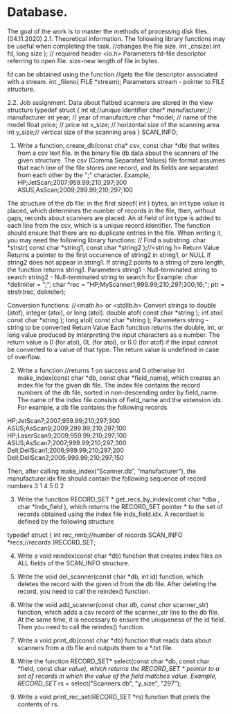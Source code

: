 # Database.
The goal of the work is to master the methods of processing disk files. (04.11.2020)
2.1. Theoretical information.
The following library functions may be useful when completing the task.
//changes the file size.
int _chsize( int fd, long size ); // required header <io.h>
Parameters
fd-file descriptor referring to open file.
size-new length of file in bytes.

fd can be obtained using the function
//gets the file descriptor associated with a stream.
int _fileno( FILE *stream);
Parameters
stream - pointer to FILE structure.

2.2. Job assignment.
Data about flatbed scanners are stored in the view structure
typedef struct {
int id;//unique identifier
char* manufacturer;// manufacturer
int year; // year of manufacture
char *model; // name of the model
float price; // price
int x_size; // horizontal size of the scanning area
int y_size;// vertical size of the scanning area
} SCAN_INFO;

1. Write a function, create_db(const cha* csv, const char *db) that writes from a csv text file. in the binary file db data about the scanners of the given structure. The csv (Comma Separated Values) file format assumes that each line of the file stores one record, and its fields are separated from each other by the ";" character.
Example,
HP;JetScan;2007;959.99;210;297;300
ASUS;AsScan;2009;299.99;210;297;100

The structure of the db file: in the first sizeof( int ) bytes, an int type value is placed, which determines the number of records in the file, then, without gaps, records about scanners are placed. An id field of int type is added to each line from the csv, which is a unique record identifier. The function should ensure that there are no duplicate entries in the file.
When writing it, you may need the following library functions:
// Find a substring.
char *strstr( const char *string1, const char *string2 );//<string.h>
Return Value
Returns a pointer to the first occurrence of string2 in string1, or NULL if string2 does not appear in string1. If string2 points to a string of zero length, the function returns string1.
Parameters
string1 - Null-terminated string to search
string2 - Null-terminated string to search for
Example:
char *delimiter = “;”;
char *rec = "HP;MyScanner1;999.99;210;297;300;16;";
ptr = strstr(rec, delimiter);

Conversion functions:
//<math.h> or <stdlib.h>
Convert strings to double (atof), integer (atoi), or long (atol).
double atof( const char *string );
int atoi( const char *string );
long atol( const char *string );
Parameters
string - string to be converted
Return Value
Each function returns the double, int, or long value produced by interpreting the input characters as a number. The return value is 0 (for atoi), 0L (for atol), or 0.0 (for atof) if the input cannot be converted to a value of that type. The return value is undefined in case of overflow.

2. Write a function
//returns 1 on success and 0 otherwise
int make_index(const char *db, const char *field_name),
which creates an index file for the given db file. The index file contains the record numbers of the db file, sorted in non-descending order by field_name. The name of the index file consists of field_name and the extension idx. For example, a db file contains the following records

HP;JetScan7;2007;959.99;210;297;300
ASUS;AsScan9;2009;299.99;210;297;100
HP;LaserScan9;2009;959.99;210;297;100
ASUS;AsScan7;2007;999.99;210;297;300
Dell;DellScan1;2006;999.99;210;297;200
Dell;DellScan2;2005;999.99;210;297;150

Then, after calling make_index(“Scanner.db”, “manufacturer”), the manufacturer.idx file should contain the following sequence of record numbers
3 1 4 5 0 2

3. Write the function RECORD_SET * get_recs_by_index(const char *dba , char *indx_field ), which returns the RECORD_SET pointer * to the set of records obtained using the index file indx_field.idx. A recordset is defined by the following structure

typedef struct {
int rec_nmb;//number of records
SCAN_INFO *recs;//records
}RECORD_SET;

4. Write a void reindex(const char *db) function that creates index files on ALL fields of the SCAN_INFO structure.

5. Write the void del_scanner(const char *db, int id) function, which deletes the record with the given id from the db file. After deleting the record, you need to call the reindex() function.

6. Write the void add_scanner(const char *db, const char* scanner_str) function, which adds a csv record of the scanner_str line to the db file. At the same time, it is necessary to ensure the uniqueness of the id field. Then you need to call the reindex() function.
7. Write a void print_db(const char *db) function that reads data about scanners from a db file and outputs them to a *.txt file.
8. Write the function RECORD_SET* select(const char *db, const char *field, const char *value), which returns the RECORD_SET * pointer to a set of records in which the value of the field matches value. Example,
RECORD_SET* rs = select("Scanners.db", "y_size", "297");
9. Write a void print_rec_set(RECORD_SET *rs) function that prints the contents of rs.
